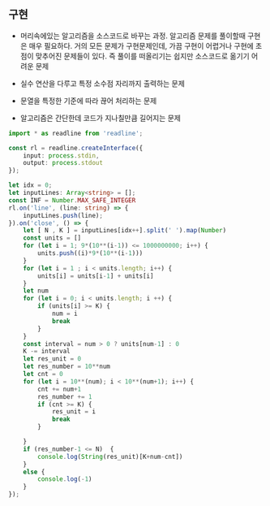 ## 구현

- 머리속에있는 알고리즘을 소스코드로 바꾸는 과정. 알고리즘 문제를 풀이할때 구현은 매우 필요하다. 거의 모든 문제가 구현문제인데, 가끔 구현이 어렵거나 구현에 초점이 맞추어진 문제들이 있다. 즉 풀이를 떠올리기는 쉽지만 소스코드로 옮기기 어려운 문제

- 실수 연산을 다루고 특정 소수점 자리까지 출력하는 문제

- 문열을 특정한 기준에 따라 끊어 처리하는 문제

- 알고리즘은 간단한데 코드가 지나칠만큼 길어지는 문제

```ts
import * as readline from 'readline';

const rl = readline.createInterface({
    input: process.stdin,
    output: process.stdout
});

let idx = 0;
let inputLines: Array<string> = [];
const INF = Number.MAX_SAFE_INTEGER
rl.on('line', (line: string) => {
    inputLines.push(line);
}).on('close', () => {
    let [ N , K ] = inputLines[idx++].split(' ').map(Number)
    const units = []
    for (let i = 1; 9*(10**(i-1)) <= 1000000000; i++) {
        units.push((i)*9*(10**(i-1)))
    }
    for (let i = 1 ; i < units.length; i++) {
        units[i] = units[i-1] + units[i]
    }
    let num
    for (let i = 0; i < units.length; i ++) {
        if (units[i] >= K) {
            num = i
            break
        }
    }
    const interval = num > 0 ? units[num-1] : 0
    K -= interval
    let res_unit = 0
    let res_number = 10**num
    let cnt = 0
    for (let i = 10**(num); i < 10**(num+1); i++) {
        cnt += num+1
        res_number += 1
        if (cnt >= K) {
            res_unit = i
            break
        }

    }
    if (res_number-1 <= N)  {
        console.log(String(res_unit)[K+num-cnt])
    }
    else {
        console.log(-1)
    }
});

```